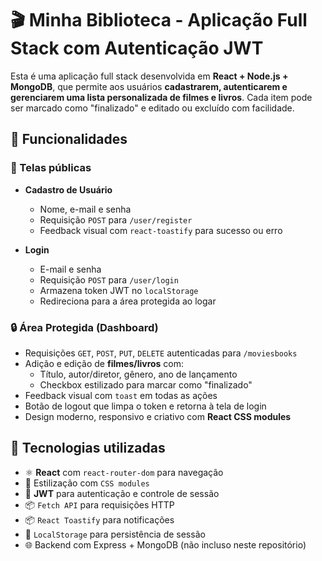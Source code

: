 # 🎬 Minha Biblioteca - Aplicação Full Stack com Autenticação JWT

Esta é uma aplicação full stack desenvolvida em **React + Node.js + MongoDB**, que permite aos usuários **cadastrarem, autenticarem e gerenciarem uma lista personalizada de filmes e livros**. Cada item pode ser marcado como "finalizado" e editado ou excluído com facilidade.

## 🚀 Funcionalidades

### 🧾 Telas públicas

- **Cadastro de Usuário**
  - Nome, e-mail e senha
  - Requisição `POST` para `/user/register`
  - Feedback visual com `react-toastify` para sucesso ou erro

- **Login**
  - E-mail e senha
  - Requisição `POST` para `/user/login`
  - Armazena token JWT no `localStorage`
  - Redireciona para a área protegida ao logar

### 🔒 Área Protegida (Dashboard)

- Requisições `GET`, `POST`, `PUT`, `DELETE` autenticadas para `/moviesbooks`
- Adição e edição de **filmes/livros** com:
  - Título, autor/diretor, gênero, ano de lançamento
  - Checkbox estilizado para marcar como "finalizado"
- Feedback visual com `toast` em todas as ações
- Botão de logout que limpa o token e retorna à tela de login
- Design moderno, responsivo e criativo com **React CSS modules**

## 🧪 Tecnologias utilizadas

- ⚛️ **React** com `react-router-dom` para navegação
- 🎨 Estilização com `CSS modules`
- 🔐 **JWT** para autenticação e controle de sessão
- 📦 `Fetch API` para requisições HTTP
- 📦 `React Toastify` para notificações
- 💾 `LocalStorage` para persistência de sessão
- 🌐 Backend com Express + MongoDB (não incluso neste repositório)


